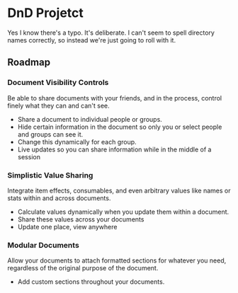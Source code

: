 # DnD Projetct
Yes I know there's a typo. It's deliberate. I can't seem to spell directory names correctly, so instead we're just going to roll with it.

## Roadmap

### Document Visibility Controls
Be able to share documents with your friends, and in the process, control finely what they can and can't see.
- Share a document to individual people or groups.
- Hide certain information in the document so only you or select people and groups can see it.
- Change this dynamically for each group.
- Live updates so you can share information while in the middle of a session 

### Simplistic Value Sharing
Integrate item effects, consumables, and even arbitrary values like names or stats within and across documents. 
- Calculate values dynamically when you update them within a document. 
- Share these values across your documents
- Update one place, view anywhere

### Modular Documents
Allow your documents to attach formatted sections for whatever you need, regardless of the original purpose of the document.
- Add custom sections throughout your documents.
